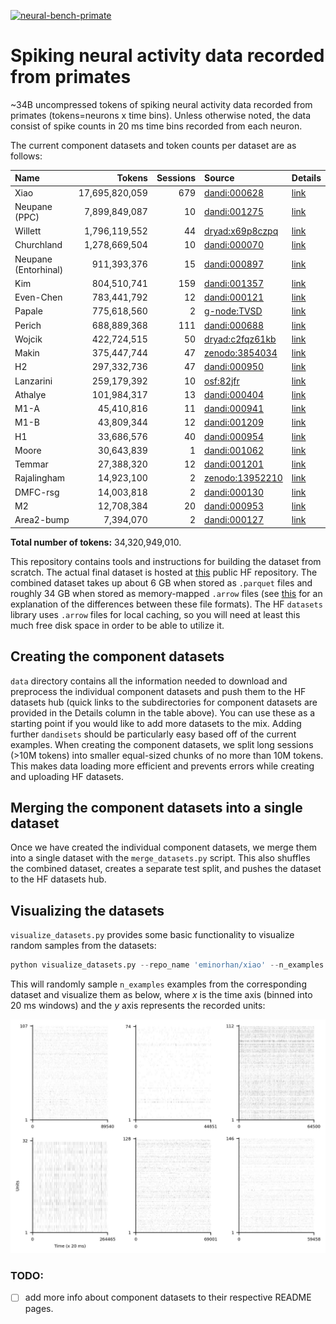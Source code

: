 <p align="left">
    <a href="https://huggingface.co/datasets/eminorhan/neural-bench-primate"><img alt="neural-bench-primate" src="https://img.shields.io/badge/HF_datasets-neural_bench_primate-blue"></a>
</p>

# Spiking neural activity data recorded from primates 

~34B uncompressed tokens of spiking neural activity data recorded from primates (tokens=neurons x time bins). Unless otherwise noted, the data consist of spike counts in 20 ms time bins recorded from each neuron. 

The current component datasets and token counts per dataset are as follows:

| Name               | Tokens          | Sessions | Source                                                      | Details
|:-------------------|----------------:|---------:|:------------------------------------------------------------|:-----------------------------------------
| Xiao               | 17,695,820,059  | 679      | [dandi:000628](https://dandiarchive.org/dandiset/000628)    | [link](data/xiao/README.md)
| Neupane (PPC)      | 7,899,849,087   | 10       | [dandi:001275](https://dandiarchive.org/dandiset/001275)    | [link](data/neupane-ppc/README.md)
| Willett            | 1,796,119,552   | 44       | [dryad:x69p8czpq]( https://doi.org/10.5061/dryad.x69p8czpq) | [link](data/willett/README.md)
| Churchland         | 1,278,669,504   | 10       | [dandi:000070](https://dandiarchive.org/dandiset/000070)    | [link](data/churchland/README.md)
| Neupane (Entorhinal)| 911,393,376    | 15       | [dandi:000897](https://dandiarchive.org/dandiset/000897)    | [link](data/neupane-entorhinal/README.md)
| Kim                | 804,510,741     | 159      | [dandi:001357](https://dandiarchive.org/dandiset/001357)    | [link](data/kim/README.md)
| Even-Chen          | 783,441,792     | 12       | [dandi:000121](https://dandiarchive.org/dandiset/000121)    | [link](data/even-chen/README.md)
| Papale             | 775,618,560     | 2        | [g-node:TVSD](https://gin.g-node.org/paolo_papale/TVSD)     | [link](data/papale/README.md)
| Perich             | 688,889,368     | 111      | [dandi:000688](https://dandiarchive.org/dandiset/000688)    | [link](data/perich/README.md)
| Wojcik             | 422,724,515     | 50       | [dryad:c2fqz61kb](https://doi.org/10.5061/dryad.c2fqz61kb)  | [link](data/wojcik/README.md)
| Makin              | 375,447,744     | 47       | [zenodo:3854034](https://zenodo.org/records/3854034)        | [link](data/makin/README.md)
| H2                 | 297,332,736     | 47       | [dandi:000950](https://dandiarchive.org/dandiset/000950)    | [link](data/h2/README.md)
| Lanzarini          | 259,179,392     | 10       | [osf:82jfr](https://osf.io/82jfr/)                          | [link](data/lanzarini/README.md)
| Athalye            | 101,984,317     | 13       | [dandi:000404](https://dandiarchive.org/dandiset/000404)    | [link](data/athalye/README.md)
| M1-A               | 45,410,816      | 11       | [dandi:000941](https://dandiarchive.org/dandiset/000941)    | [link](data/m1-a/README.md)
| M1-B               | 43,809,344      | 12       | [dandi:001209](https://dandiarchive.org/dandiset/001209)    | [link](data/m1-b/README.md)
| H1                 | 33,686,576      | 40       | [dandi:000954](https://dandiarchive.org/dandiset/000954)    | [link](data/h1/README.md)
| Moore              | 30,643,839      | 1        | [dandi:001062](https://dandiarchive.org/dandiset/001062)    | [link](data/moore/README.md)
| Temmar             | 27,388,320      | 12       | [dandi:001201](https://dandiarchive.org/dandiset/001201)    | [link](data/temmar/README.md)
| Rajalingham        | 14,923,100      | 2        | [zenodo:13952210](https://zenodo.org/records/13952210)      | [link](data/rajalingham/README.md)
| DMFC-rsg           | 14,003,818      | 2        | [dandi:000130](https://dandiarchive.org/dandiset/000130)    | [link](data/dmfc-rsg/README.md)
| M2                 | 12,708,384      | 20       | [dandi:000953](https://dandiarchive.org/dandiset/000953)    | [link](data/m2/README.md)
| Area2-bump         | 7,394,070       | 2        | [dandi:000127](https://dandiarchive.org/dandiset/000127)    | [link](data/area2-bump/README.md)

**Total number of tokens:** 34,320,949,010. 

This repository contains tools and instructions for building the dataset from scratch. The actual final dataset is hosted at [this](https://huggingface.co/datasets/eminorhan/neural-bench-primate) public HF repository. The combined dataset takes up about 6 GB when stored as `.parquet` files and roughly 34 GB when stored as memory-mapped `.arrow` files (see [this](https://stackoverflow.com/a/56481636) for an explanation of the differences between these file formats). The HF `datasets` library uses `.arrow` files for local caching, so you will need at least this much free disk space in order to be able to utilize it. 

## Creating the component datasets
`data` directory contains all the information needed to download and preprocess the individual component datasets and push them to the HF datasets hub (quick links to the subdirectories for component datasets are provided in the Details column in the table above). You can use these as a starting point if you would like to add more datasets to the mix. Adding further `dandisets` should be particularly easy based off of the current examples. When creating the component datasets, we split long sessions (>10M tokens) into smaller equal-sized chunks of no more than 10M tokens. This makes data loading more efficient and prevents errors while creating and uploading HF datasets.

## Merging the component datasets into a single dataset
Once we have created the individual component datasets, we merge them into a single dataset with the `merge_datasets.py` script. This also shuffles the combined dataset, creates a separate test split, and pushes the dataset to the HF datasets hub.

## Visualizing the datasets
`visualize_datasets.py` provides some basic functionality to visualize random samples from the datasets:
```python
python visualize_datasets.py --repo_name 'eminorhan/xiao' --n_examples 6
```
This will randomly sample `n_examples` examples from the corresponding dataset and visualize them as below, where *x* is the time axis (binned into 20 ms windows) and the *y* axis represents the recorded units:

![](assets/xiao.jpg)

### TODO:

- [ ] add more info about component datasets to their respective README pages.
